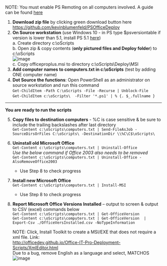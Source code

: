 NOTE: You must enable PS Remoting on all computers involved. A guide can be found [here](https://www.techrepublic.com/article/how-to-enable-powershell-remoting-via-group-policy/)
1.	**Download zip file** by clicking green download button here https://github.com/kevinblumenfeld/PSOfficeDeploy   
2.	**On Source workstation** (use Windows 10 - in PS type $psversiontable if version is lower than 5.1, install PS 5.1 [here](https://www.microsoft.com/en-us/download/details.aspx?id=54616))  
    a.	Create directory c:\oScripts  
    b.	Open zip & copy contents (**only pictured files and Deploy folder**) to c:\oScripts  
    ![image](https://user-images.githubusercontent.com/28877715/29216887-0b82e146-7e7e-11e7-80ce-1eceb77bfbc3.png)   
    c.	Copy officeproplus.msi to directory c:\oScripts\Deploy\MSI  
3.	**Add computer names to computers.txt in c:\oScripts** (test by adding ONE computer name)  
4.	**Dot Source the functions**: Open PowerShell as an administrator on source workstation and run this command  
    ```Get-ChildItem -Path C:\oScripts -File -Recurse | Unblock-File```  
    ```Get-ChildItem c:\oScripts\  -Filter '*.ps1' | % {. $_.fullname }```

------------------------------------------
**You are ready to run the scripts**


5.	**Copy files to destination computers** - %C is case sensitive & be sure to include the trailing backslashes after last directory  
    ```Get-Content c:\oScripts\computers.txt | Send-FileAsJob -SourceDirsOrFiles C:\oScripts\ -DestinationDir \\%C\C$\oScripts\```  
6.	**Uninstall old Microsoft Office**  
    ```Get-Content c:\oScripts\computers.txt | Uninstall-Office```  
      _Use the below command if Office 2003 also needs to be removed_  
    ```Get-Content c:\oScripts\computers.txt | Uninstall-Office -AlsoRemoveOffice2003```  
      * Use Step 8 to check progress  
7.	**Install new Microsoft Office**  
    ```Get-Content c:\oScripts\computers.txt | Install-MSI```  
      * Use Step 8 to check progress  
8.	**Report Microsoft Office Versions Installed** – output to screen & output to CSV (excel) commands below  
    ```Get-Content c:\oScripts\computers.txt | Get-OfficeVersion```  
    ```Get-Content c:\oScripts\computers.txt | Get-OfficeVersion  | Export-Csv ./OfficeVersInstalled.csv -NoTypeInformation```
    
    NOTE: Click, Install Toolkit to create a MSI/EXE that does not require a xml file. Link:  
             http://officedev.github.io/Office-IT-Pro-Deployment-Scripts/XmlEditor.html  
             Due to a bug, remove English as a language and select, MATCHOS  
             ![image](https://user-images.githubusercontent.com/28877715/32521730-afa4d79e-c3e2-11e7-8ffe-2281b578bede.png)

